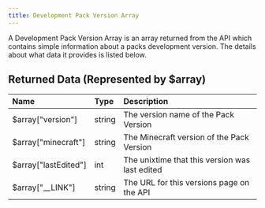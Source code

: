 ```yaml
---
title: Development Pack Version Array
---
```


A Development Pack Version Array is an array returned from the API which contains simple information about a packs
development version. The details about what data it provides is listed below.

## Returned Data (Represented by $array)

| Name                 | Type   | Description                                    |
| :------------------- | :----- | :--------------------------------------------- |
| $array["version"]    | string | The version name of the Pack Version           |
| $array["minecraft"]  | string | The Minecraft version of the Pack Version      |
| $array["lastEdited"] | int    | The unixtime that this version was last edited |
| $array["__LINK"]     | string | The URL for this versions page on the API      |
